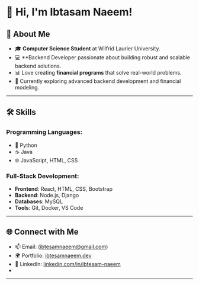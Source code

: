 # 👋 Hi, I'm Ibtasam Naeem!

## 🌟 About Me
- 🎓 **Computer Science Student** at Wilfrid Laurier University.
- 💻 **Backend Developer passionate about building robust and scalable backend solutions.
- 📊 Love creating **financial programs** that solve real-world problems.
- 🌱 Currently exploring advanced backend development and financial modeling.

---

## 🛠 Skills

### Programming Languages:
- 🐍 Python
- ☕ Java
- 🌐 JavaScript, HTML, CSS

### Full-Stack Development:
- **Frontend**: React, HTML, CSS, Bootstrap
- **Backend**: Node.js, Django
- **Databases**: MySQL
- **Tools**: Git, Docker, VS Code

---

## 🌐 Connect with Me
- 📫 Email: (ibtesamnaeem@gmail.com)
- 🌍 Portfolio: [ibtesamnaeem.dev](https:/ibtesamnaeem.dev)
- 💼 LinkedIn: [linkedin.com/in/ibtesam-naeem](https://www.linkedin.com/in/ibtesam-naeem)
- 
---
